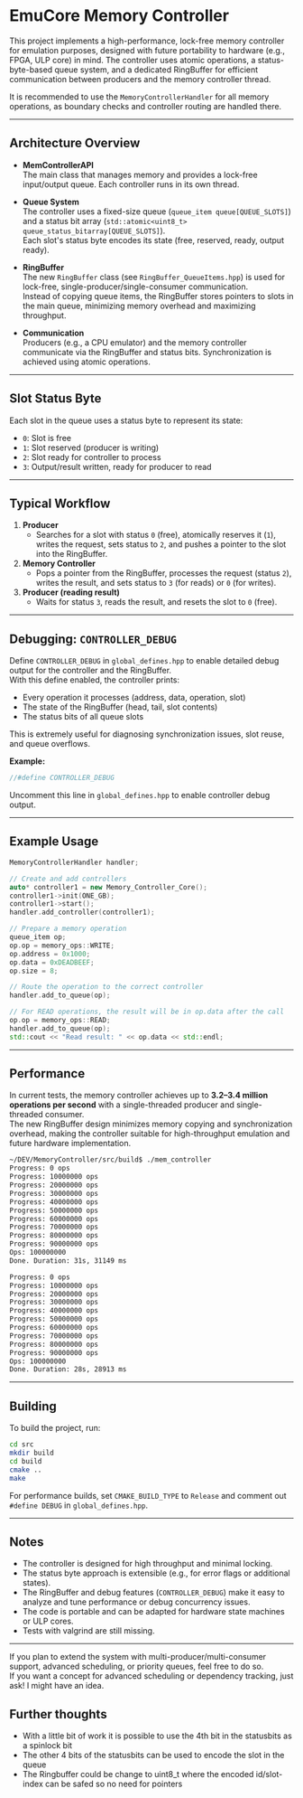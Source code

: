 # EmuCore Memory Controller

This project implements a high-performance, lock-free memory controller for emulation purposes, designed with future portability to hardware (e.g., FPGA, ULP core) in mind. The controller uses atomic operations, a status-byte-based queue system, and a dedicated RingBuffer for efficient communication between producers and the memory controller thread.

It is recommended to use the `MemoryControllerHandler` for all memory operations, as boundary checks and controller routing are handled there.

---

## Architecture Overview

- **MemControllerAPI**  
  The main class that manages memory and provides a lock-free input/output queue. Each controller runs in its own thread.

- **Queue System**  
  The controller uses a fixed-size queue (`queue_item queue[QUEUE_SLOTS]`) and a status bit array (`std::atomic<uint8_t> queue_status_bitarray[QUEUE_SLOTS]`).  
  Each slot's status byte encodes its state (free, reserved, ready, output ready).

- **RingBuffer**  
  The new `RingBuffer` class (see `RingBuffer_QueueItems.hpp`) is used for lock-free, single-producer/single-consumer communication.  
  Instead of copying queue items, the RingBuffer stores pointers to slots in the main queue, minimizing memory overhead and maximizing throughput.

- **Communication**  
  Producers (e.g., a CPU emulator) and the memory controller communicate via the RingBuffer and status bits. Synchronization is achieved using atomic operations.

---

## Slot Status Byte

Each slot in the queue uses a status byte to represent its state:

- `0`: Slot is free
- `1`: Slot reserved (producer is writing)
- `2`: Slot ready for controller to process
- `3`: Output/result written, ready for producer to read

---

## Typical Workflow

1. **Producer**
    - Searches for a slot with status `0` (free), atomically reserves it (`1`), writes the request, sets status to `2`, and pushes a pointer to the slot into the RingBuffer.
2. **Memory Controller**
    - Pops a pointer from the RingBuffer, processes the request (status `2`), writes the result, and sets status to `3` (for reads) or `0` (for writes).
3. **Producer (reading result)**
    - Waits for status `3`, reads the result, and resets the slot to `0` (free).

---

## Debugging: `CONTROLLER_DEBUG`

Define `CONTROLLER_DEBUG` in `global_defines.hpp` to enable detailed debug output for the controller and the RingBuffer.  
With this define enabled, the controller prints:

- Every operation it processes (address, data, operation, slot)
- The state of the RingBuffer (head, tail, slot contents)
- The status bits of all queue slots

This is extremely useful for diagnosing synchronization issues, slot reuse, and queue overflows.

**Example:**
```cpp
//#define CONTROLLER_DEBUG
```
Uncomment this line in `global_defines.hpp` to enable controller debug output.

---

## Example Usage

```cpp
MemoryControllerHandler handler;

// Create and add controllers
auto* controller1 = new Memory_Controller_Core();
controller1->init(ONE_GB);
controller1->start();
handler.add_controller(controller1);

// Prepare a memory operation
queue_item op;
op.op = memory_ops::WRITE;
op.address = 0x1000;
op.data = 0xDEADBEEF;
op.size = 8;

// Route the operation to the correct controller
handler.add_to_queue(op);

// For READ operations, the result will be in op.data after the call
op.op = memory_ops::READ;
handler.add_to_queue(op);
std::cout << "Read result: " << op.data << std::endl;
```

---

## Performance

In current tests, the memory controller achieves up to **3.2–3.4 million operations per second** with a single-threaded producer and single-threaded consumer.  
The new RingBuffer design minimizes memory copying and synchronization overhead, making the controller suitable for high-throughput emulation and future hardware implementation.
```sh
~/DEV/MemoryController/src/build$ ./mem_controller 
Progress: 0 ops
Progress: 10000000 ops
Progress: 20000000 ops
Progress: 30000000 ops
Progress: 40000000 ops
Progress: 50000000 ops
Progress: 60000000 ops
Progress: 70000000 ops
Progress: 80000000 ops
Progress: 90000000 ops
Ops: 100000000
Done. Duration: 31s, 31149 ms

Progress: 0 ops
Progress: 10000000 ops
Progress: 20000000 ops
Progress: 30000000 ops
Progress: 40000000 ops
Progress: 50000000 ops
Progress: 60000000 ops
Progress: 70000000 ops
Progress: 80000000 ops
Progress: 90000000 ops
Ops: 100000000
Done. Duration: 28s, 28913 ms
```
---

## Building

To build the project, run:

```sh
cd src
mkdir build
cd build
cmake ..
make
```

For performance builds, set `CMAKE_BUILD_TYPE` to `Release` and comment out `#define DEBUG` in `global_defines.hpp`.

---

## Notes

- The controller is designed for high throughput and minimal locking.
- The status byte approach is extensible (e.g., for error flags or additional states).
- The RingBuffer and debug features (`CONTROLLER_DEBUG`) make it easy to analyze and tune performance or debug concurrency issues.
- The code is portable and can be adapted for hardware state machines or ULP cores.
- Tests with valgrind are still missing.
---

If you plan to extend the system with multi-producer/multi-consumer support, advanced scheduling, or priority queues, feel free to do so.  
If you want a concept for advanced scheduling or dependency tracking, just ask! I might have an idea.



## Further thoughts

- With a little bit of work it is possible to use the 4th bit in the statusbits as a spinlock bit
- The other 4 bits of the statusbits can be used to encode the slot in the queue
- The Ringbuffer could be change to uint8_t where the encoded id/slot-index can be safed so no need for pointers